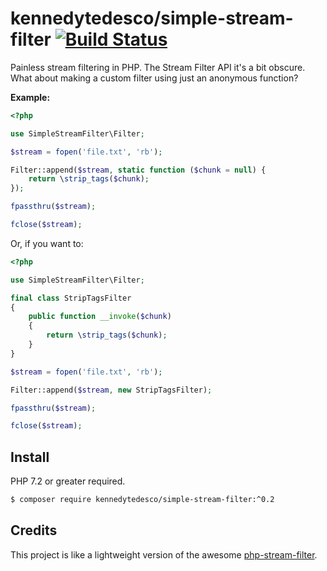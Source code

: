 # kennedytedesco/simple-stream-filter [![Build Status](https://travis-ci.org/KennedyTedesco/simple-stream-filter.svg?branch=master)](https://travis-ci.org/KennedyTedesco/simple-stream-filter)

Painless stream filtering in PHP. The Stream Filter API it's a bit obscure. What about making a custom filter using just an anonymous function?

**Example:**

```php
<?php

use SimpleStreamFilter\Filter;

$stream = fopen('file.txt', 'rb');

Filter::append($stream, static function ($chunk = null) {
    return \strip_tags($chunk);
});

fpassthru($stream);

fclose($stream);
```

Or, if you want to:

```php
<?php

use SimpleStreamFilter\Filter;

final class StripTagsFilter
{
    public function __invoke($chunk)
    {
        return \strip_tags($chunk);
    }
}

$stream = fopen('file.txt', 'rb');

Filter::append($stream, new StripTagsFilter);

fpassthru($stream);

fclose($stream);
```

## Install

PHP 7.2 or greater required.

```bash
$ composer require kennedytedesco/simple-stream-filter:^0.2
```

## Credits

This project is like a lightweight version of the awesome [php-stream-filter](https://github.com/clue/php-stream-filter).
